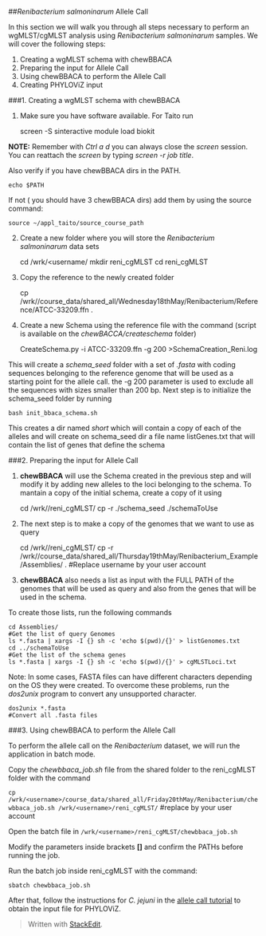 
##*Renibacterium salmoninarum* Allele Call

In this section we will walk you through all steps necessary to perform an wgMLST/cgMLST analysis using  *Renibacterium salmoninarum* samples. We will cover the following steps:

 1. Creating a wgMLST schema with chewBBACA
 2. Preparing the input for Allele Call
 3. Using chewBBACA to perform the Allele Call
 4. Creating PHYLOViZ input

###1. Creating a wgMLST schema with chewBBACA

1) Make sure you have software available. For Taito run

    screen -S <job title>
    sinteractive
    module load biokit
    
**NOTE:** Remember with *Ctrl a d* you can always close the *screen* session. You can reattach the *screen* by typing *screen -r job title*. 

Also verify if you have chewBBACA dirs in the PATH. 

    echo $PATH
    
If not ( you should have 3 chewBBACA dirs) add them by using the source command:

   `source ~/appl_taito/source_course_path`
        
2) Create a new folder where you will store the *Renibacterium salmoninarum* data sets

    cd /wrk/<username/
    mkdir reni_cgMLST
    cd reni_cgMLST

3) Copy the reference to the newly created folder

    cp /wrk/<username>/course_data/shared_all/Wednesday18thMay/Renibacterium/Reference/ATCC-33209.ffn .

4) Create a new Schema using the reference file with the command (script is available on the *chewBACCA/createschema* folder)

    CreateSchema.py -i ATCC-33209.ffn -g 200 >SchemaCreation_Reni.log

This will create a *schema_seed* folder with a set of *.fasta* with coding sequences belonging to  the reference genome that will be used as a starting point for the allele call. the -g 200 parameter is used to exclude all the sequences with sizes smaller than 200 bp.
Next step is to initialize the schema_seed folder by running

    bash init_bbaca_schema.sh
	    
This creates a dir named *short* which will contain a copy of each of the alleles and will create on schema_seed dir a file name listGenes.txt that will contain the list of genes that define the schema	   

###2. Preparing the input for Allele Call

1) **chewBBACA** will use the Schema created in the previous step and will modify it by adding new alleles to the loci belonging to the schema. To mantain a copy of the initial schema, create a copy of it using

    cd /wrk/<username>/reni_cgMLST/
    cp -r ./schema_seed ./schemaToUse

2) The next step is to make a copy of the genomes that we want to use as query

    cd /wrk/<username>/reni_cgMLST/
    cp -r /wrk/<username>/course_data/shared_all/Thursday19thMay/Renibacterium_Example/Assemblies/ .
    #Replace username by your user account
 
3) **chewBBACA** also needs a list as input with the FULL PATH of the genomes that will be used as query and also from the genes that will be used in the schema.
		
To create those lists, run the following commands

    cd Assemblies/
    #Get the list of query Genomes
    ls *.fasta | xargs -I {} sh -c 'echo $(pwd)/{}' > listGenomes.txt
    cd ../schemaToUse
    #Get the list of the schema genes
    ls *.fasta | xargs -I {} sh -c 'echo $(pwd)/{}' > cgMLSTLoci.txt

Note: In some cases, FASTA files can have different characters depending on the OS they were created. To overcome these problems, run the *dos2unix* program to convert any unsupported character.

    dos2unix *.fasta
    #Convert all .fasta files

###3. Using chewBBACA to perform the Allele Call

To perform the allele call on the *Renibacterium* dataset, we will run the application in batch mode.

Copy the *chewbbaca_job.sh* file from the shared folder to the reni_cgMLST folder with the command

`cp /wrk/<username>/course_data/shared_all/Friday20thMay/Renibacterium/chewbbaca_job.sh /wrk/<username>/reni_cgMLST/`
#replace <username> by your user account

Open the batch file in `/wrk/<username>/reni_cgMLST/chewbbaca_job.sh`

Modify the parameters inside brackets **[]** and confirm the PATHs before running the job.

Run the batch job inside reni_cgMLST with the command:

`sbatch chewbbaca_job.sh`

After that, follow the instructions for *C. jejuni* in the [allele call tutorial](https://github.com/BacterialCommunitiesAndPopulation/Friday20thMay/blob/master/AlleleCallCjejuni.md) to obtain the input file for PHYLOViZ.


> Written with [StackEdit](https://stackedit.io/).
